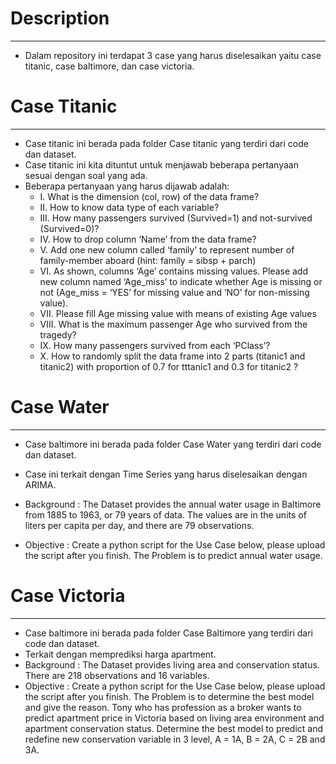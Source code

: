 # Description
-------------------------------------------------------------------------------------------------------
- Dalam repository ini terdapat 3 case yang harus diselesaikan yaitu case titanic, case baltimore, dan case victoria.

# Case Titanic
-------------------------------------------------------------------------------------------------------
- Case titanic ini berada pada folder Case titanic yang terdiri dari code dan dataset.
- Case titanic ini kita dituntut untuk menjawab beberapa pertanyaan sesuai dengan soal yang ada.
- Beberapa pertanyaan yang harus dijawab adalah:
  - I. What is the dimension (col, row) of the data frame?
  - II. How to know data type of each variable?
  - III. How many passengers survived (Survived=1) and not-survived (Survived=0)?
  - IV. How to drop column ‘Name’ from the data frame?
  - V. Add one new column called ‘family’ to represent number of family-member aboard (hint: family = sibsp + parch)
  - VI. As shown, columns ‘Age’ contains missing values. Please add new column named ‘Age_miss’ to indicate whether Age is missing or not (Age_miss = ‘YES’ for missing value and ‘NO’ for non-missing value).
  - VII. Please fill Age missing value with means of existing Age values
  - VIII. What is the maximum passenger Age who survived from the tragedy?
  - IX. How many passengers survived from each ‘PClass’?
  - X. How to randomly split the data frame into 2 parts (titanic1 and titanic2) with proportion of 0.7 for tttanic1 and 0.3 for titanic2 ?

# Case Water
-------------------------------------------------------------------------------------------------------
- Case baltimore ini berada pada folder Case Water yang terdiri dari code dan dataset.
- Case ini terkait dengan Time Series yang harus diselesaikan dengan ARIMA.

 - Background : The Dataset provides the annual water usage in Baltimore from 1885 to 1963, or 79 years of data. The values are in the units of liters per capita per day, and there are 79 observations.
 - Objective : Create a python script for the Use Case below, please upload the script after you finish. The Problem is to predict annual water usage.

# Case Victoria
-------------------------------------------------------------------------------------------------------
- Case baltimore ini berada pada folder Case Baltimore yang terdiri dari code dan dataset.
- Terkait dengan memprediksi harga apartment.
- Background : The Dataset provides living area and conservation status. There are 218 observations and 16 variables.
- Objective : Create a python script for the Use Case below, please upload the script after you finish. The Problem is to determine the best model and give the reason. Tony who has profession as a broker wants to predict apartment price in Victoria based on living area environment and apartment conservation status. Determine the best model to predict and redefine new conservation variable in 3 level, A = 1A, B = 2A, C = 2B and 3A.
